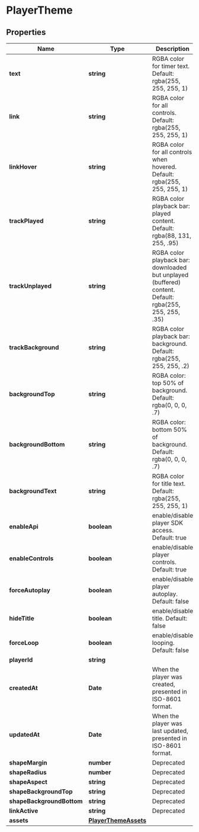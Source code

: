 
# PlayerTheme

## Properties

Name | Type | Description | Notes
------------ | ------------- | ------------- | -------------
**text** | **string** | RGBA color for timer text. Default: rgba(255, 255, 255, 1) |  [optional]
**link** | **string** | RGBA color for all controls. Default: rgba(255, 255, 255, 1) |  [optional]
**linkHover** | **string** | RGBA color for all controls when hovered. Default: rgba(255, 255, 255, 1) |  [optional]
**trackPlayed** | **string** | RGBA color playback bar: played content. Default: rgba(88, 131, 255, .95) |  [optional]
**trackUnplayed** | **string** | RGBA color playback bar: downloaded but unplayed (buffered) content. Default: rgba(255, 255, 255, .35) |  [optional]
**trackBackground** | **string** | RGBA color playback bar: background. Default: rgba(255, 255, 255, .2) |  [optional]
**backgroundTop** | **string** | RGBA color: top 50% of background. Default: rgba(0, 0, 0, .7) |  [optional]
**backgroundBottom** | **string** | RGBA color: bottom 50% of background. Default: rgba(0, 0, 0, .7) |  [optional]
**backgroundText** | **string** | RGBA color for title text. Default: rgba(255, 255, 255, 1) |  [optional]
**enableApi** | **boolean** | enable/disable player SDK access. Default: true |  [optional]
**enableControls** | **boolean** | enable/disable player controls. Default: true |  [optional]
**forceAutoplay** | **boolean** | enable/disable player autoplay. Default: false |  [optional]
**hideTitle** | **boolean** | enable/disable title. Default: false |  [optional]
**forceLoop** | **boolean** | enable/disable looping. Default: false |  [optional]
**playerId** | **string** |  | 
**createdAt** | **Date** | When the player was created, presented in ISO-8601 format. |  [optional]
**updatedAt** | **Date** | When the player was last updated, presented in ISO-8601 format. |  [optional]
**shapeMargin** | **number** | Deprecated |  [optional]
**shapeRadius** | **number** | Deprecated |  [optional]
**shapeAspect** | **string** | Deprecated |  [optional]
**shapeBackgroundTop** | **string** | Deprecated |  [optional]
**shapeBackgroundBottom** | **string** | Deprecated |  [optional]
**linkActive** | **string** | Deprecated |  [optional]
**assets** | [**PlayerThemeAssets**](PlayerThemeAssets.md) |  |  [optional]



